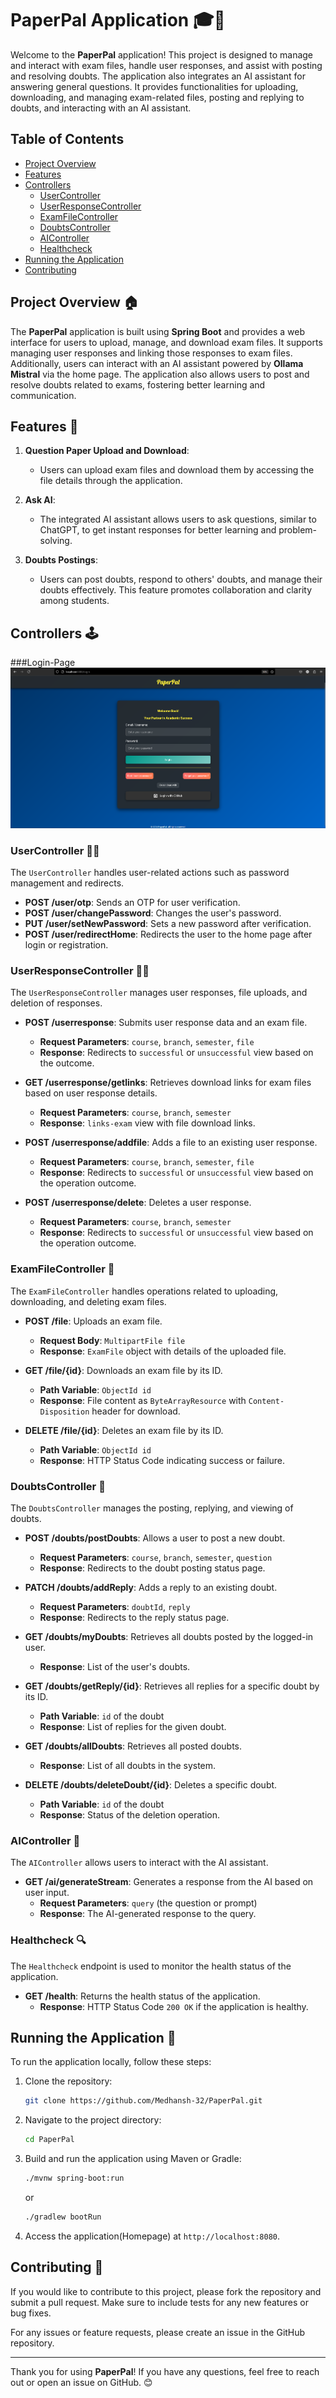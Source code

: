 # PaperPal Application 🎓📁

Welcome to the **PaperPal** application! This project is designed to manage and interact with exam files, handle user responses, and assist with posting and resolving doubts. The application also integrates an AI assistant for answering general questions. It provides functionalities for uploading, downloading, and managing exam-related files, posting and replying to doubts, and interacting with an AI assistant.

## Table of Contents

- [Project Overview](#project-overview-)
- [Features](#features-)
- [Controllers](#controllers-)
    - [UserController](#usercontroller-)
    - [UserResponseController](#userresponsecontroller-)
    - [ExamFileController](#examfilecontroller-)
    - [DoubtsController](#doubtscontroller-)
    - [AIController](#aicontroller-)
    - [Healthcheck](#healthcheck-)
- [Running the Application](#running-the-application-)
- [Contributing](#contributing-)

## Project Overview 🏠

The **PaperPal** application is built using **Spring Boot** and provides a web interface for users to upload, manage, and download exam files. It supports managing user responses and linking those responses to exam files. Additionally, users can interact with an AI assistant powered by **Ollama Mistral** via the home page. The application also allows users to post and resolve doubts related to exams, fostering better learning and communication.

## Features 🌟

1. **Question Paper Upload and Download**:
    - Users can upload exam files and download them by accessing the file details through the application.

2. **Ask AI**:
    - The integrated AI assistant allows users to ask questions, similar to ChatGPT, to get instant responses for better learning and problem-solving.

3. **Doubts Postings**:
    - Users can post doubts, respond to others' doubts, and manage their doubts effectively. This feature promotes collaboration and clarity among students.

## Controllers 🕹️

###Login-Page
<br>
<img src="src/main/resources/static/images/login.png">
### UserController 🧑‍💻

The `UserController` handles user-related actions such as password management and redirects.

- **POST /user/otp**: Sends an OTP for user verification.
- **POST /user/changePassword**: Changes the user's password.
- **PUT /user/setNewPassword**: Sets a new password after verification.
- **POST /user/redirectHome**: Redirects the user to the home page after login or registration.

### UserResponseController 🧑‍🎓

The `UserResponseController` manages user responses, file uploads, and deletion of responses.

- **POST /userresponse**: Submits user response data and an exam file.
    - **Request Parameters**: `course`, `branch`, `semester`, `file`
    - **Response**: Redirects to `successful` or `unsuccessful` view based on the outcome.

- **GET /userresponse/getlinks**: Retrieves download links for exam files based on user response details.
    - **Request Parameters**: `course`, `branch`, `semester`
    - **Response**: `links-exam` view with file download links.

- **POST /userresponse/addfile**: Adds a file to an existing user response.
    - **Request Parameters**: `course`, `branch`, `semester`, `file`
    - **Response**: Redirects to `successful` or `unsuccessful` view based on the operation outcome.

- **POST /userresponse/delete**: Deletes a user response.
    - **Request Parameters**: `course`, `branch`, `semester`
    - **Response**: Redirects to `successful` or `unsuccessful` view based on the operation outcome.

### ExamFileController 📄

The `ExamFileController` handles operations related to uploading, downloading, and deleting exam files.

- **POST /file**: Uploads an exam file.
    - **Request Body**: `MultipartFile file`
    - **Response**: `ExamFile` object with details of the uploaded file.

- **GET /file/{id}**: Downloads an exam file by its ID.
    - **Path Variable**: `ObjectId id`
    - **Response**: File content as `ByteArrayResource` with `Content-Disposition` header for download.

- **DELETE /file/{id}**: Deletes an exam file by its ID.
    - **Path Variable**: `ObjectId id`
    - **Response**: HTTP Status Code indicating success or failure.

### DoubtsController 🤔

The `DoubtsController` manages the posting, replying, and viewing of doubts.

- **POST /doubts/postDoubts**: Allows a user to post a new doubt.
    - **Request Parameters**: `course`, `branch`, `semester`, `question`
    - **Response**: Redirects to the doubt posting status page.

- **PATCH /doubts/addReply**: Adds a reply to an existing doubt.
    - **Request Parameters**: `doubtId`, `reply`
    - **Response**: Redirects to the reply status page.

- **GET /doubts/myDoubts**: Retrieves all doubts posted by the logged-in user.
    - **Response**: List of the user's doubts.

- **GET /doubts/getReply/{id}**: Retrieves all replies for a specific doubt by its ID.
    - **Path Variable**: `id` of the doubt
    - **Response**: List of replies for the given doubt.

- **GET /doubts/allDoubts**: Retrieves all posted doubts.
    - **Response**: List of all doubts in the system.

- **DELETE /doubts/deleteDoubt/{id}**: Deletes a specific doubt.
    - **Path Variable**: `id` of the doubt
    - **Response**: Status of the deletion operation.

### AIController 🤖

The `AIController` allows users to interact with the AI assistant.

- **GET /ai/generateStream**: Generates a response from the AI based on user input.
    - **Request Parameters**: `query` (the question or prompt)
    - **Response**: The AI-generated response to the query.

### Healthcheck 🔍

The `Healthcheck` endpoint is used to monitor the health status of the application.

- **GET /health**: Returns the health status of the application.
    - **Response**: HTTP Status Code `200 OK` if the application is healthy.

## Running the Application 🚀

To run the application locally, follow these steps:

1. Clone the repository:

    ```sh
    git clone https://github.com/Medhansh-32/PaperPal.git
    ```

2. Navigate to the project directory:

    ```sh
    cd PaperPal
    ```

3. Build and run the application using Maven or Gradle:

    ```sh
    ./mvnw spring-boot:run
    ```

   or

    ```sh
    ./gradlew bootRun
    ```

4. Access the application(Homepage) at `http://localhost:8080`.

## Contributing 🤝

If you would like to contribute to this project, please fork the repository and submit a pull request. Make sure to include tests for any new features or bug fixes.

For any issues or feature requests, please create an issue in the GitHub repository.

---

Thank you for using **PaperPal**! If you have any questions, feel free to reach out or open an issue on GitHub. 😊
